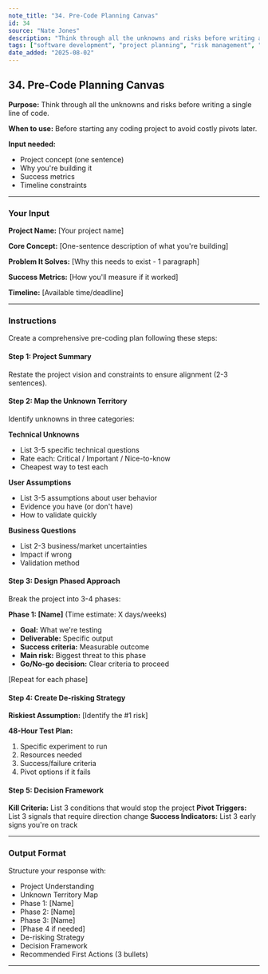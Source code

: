 ```yaml
---
note_title: "34. Pre-Code Planning Canvas"
id: 34
source: "Nate Jones"
description: "Think through all the unknowns and risks before writing a single line of code."
tags: ["software development", "project planning", "risk management", "technical design"]
date_added: "2025-08-02"
---
```


## 34\. Pre-Code Planning Canvas

**Purpose:** Think through all the unknowns and risks before writing a single line of code.

**When to use:** Before starting any coding project to avoid costly pivots later.

**Input needed:**

* Project concept (one sentence)  
* Why you're building it  
* Success metrics  
* Timeline constraints

---

### **Your Input**

**Project Name:** \[Your project name\]

**Core Concept:** \[One-sentence description of what you're building\]

**Problem It Solves:** \[Why this needs to exist \- 1 paragraph\]

**Success Metrics:** \[How you'll measure if it worked\]

**Timeline:** \[Available time/deadline\]

---

### **Instructions**

Create a comprehensive pre-coding plan following these steps:

#### **Step 1: Project Summary**

Restate the project vision and constraints to ensure alignment (2-3 sentences).

#### **Step 2: Map the Unknown Territory**

Identify unknowns in three categories:

**Technical Unknowns**

* List 3-5 specific technical questions  
* Rate each: Critical / Important / Nice-to-know  
* Cheapest way to test each

**User Assumptions**

* List 3-5 assumptions about user behavior  
* Evidence you have (or don't have)  
* How to validate quickly

**Business Questions**

* List 2-3 business/market uncertainties  
* Impact if wrong  
* Validation method

#### **Step 3: Design Phased Approach**

Break the project into 3-4 phases:

**Phase 1: \[Name\]** (Time estimate: X days/weeks)

* **Goal:** What we're testing  
* **Deliverable:** Specific output  
* **Success criteria:** Measurable outcome  
* **Main risk:** Biggest threat to this phase  
* **Go/No-go decision:** Clear criteria to proceed

\[Repeat for each phase\]

#### **Step 4: Create De-risking Strategy**

**Riskiest Assumption:** \[Identify the \#1 risk\]

**48-Hour Test Plan:**

1. Specific experiment to run  
2. Resources needed  
3. Success/failure criteria  
4. Pivot options if it fails

#### **Step 5: Decision Framework**

**Kill Criteria:** List 3 conditions that would stop the project **Pivot Triggers:** List 3 signals that require direction change **Success Indicators:** List 3 early signs you're on track

---

### **Output Format**

Structure your response with:

* Project Understanding  
* Unknown Territory Map  
* Phase 1: \[Name\]  
* Phase 2: \[Name\]  
* Phase 3: \[Name\]  
* \[Phase 4 if needed\]  
* De-risking Strategy  
* Decision Framework  
* Recommended First Actions (3 bullets)

---